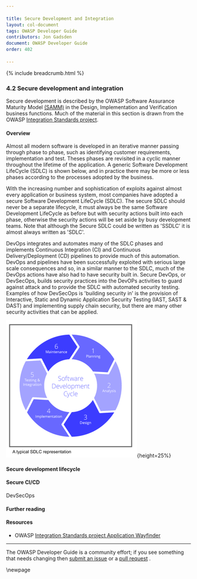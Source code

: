 ```yaml
---

title: Secure Development and Integration
layout: col-document
tags: OWASP Developer Guide
contributors: Jon Gadsden
document: OWASP Developer Guide
order: 402

---
```


{% include breadcrumb.html %}

### 4.2 Secure development and integration

Secure development is described by the OWASP Software Assurance Maturity Model [(SAMM)][samm]
in the Design, Implementation and Verification business functions.
Much of the material in this section is drawn from the OWASP [Integration Standards project][ois].

#### Overview

Almost all modern software is developed in an iterative manner passing through phase to phase,
such as identifying customer requirements, implementation and test.
Theses phases are revisited in a cyclic manner throughout the lifetime of the application.
A generic Software Development LifeCycle (SDLC) is shown below, and in practice there may be more or less phases
according to the processes adopted by the business.

With the increasing number and sophistication of exploits against almost every application or business system,
most companies have adopted a secure Software Development LifeCycle (SDLC).
The secure SDLC should never be a separate lifecycle,
it must always be the same Software Development LifeCycle as before but with security actions built into each phase,
otherwise the security actions will be set aside by busy development teams.
Note that although the Secure SDLC could be written as 'SSDLC' it is almost always written as 'SDLC'.

DevOps integrates and automates many of the SDLC phases and implements Continuous Integration (CI)
and Continuous Delivery/Deployment (CD) pipelines to provide much of this automation.
DevOps and pipelines have been successfully exploited with serious large scale consequences
and so, in a similar manner to the SDLC, much of the DevOps actions have also had to have security built in.
Secure DevOps, or DevSecOps, builds security practices into the DevOPs activities to guard against attack
and to provide the SDLC with automated security testing.
Examples of how DevSecOps is 'building security in' is the provision of
Interactive, Static and Dynamic Application Security Testing (IAST, SAST & DAST)
and implementing supply chain security, but there are many other security activities that can be applied.

![SDLC Diagram](assets/images/sdlc_diag.png "typical SDLC diagram"){height=25%}

#### Secure development lifecycle

#### Secure CI/CD

DevSecOps

#### Further reading

#### Resources

* OWASP [Integration Standards project Application Wayfinder][ois]

<script type="text/javascript" src="https://app.diagrams.net/js/viewer-static.min.js"></script>

----

The OWASP Developer Guide is a community effort; if you see something that needs changing
then [submit an issue][issue0402] or a [pull request][pr] .

[issue0402]: https://github.com/OWASP/www-project-developer-guide/issues/new?labels=enhancement&template=request.md&title=Update:%2004-foundations/02-secure-development
[ois]: https://owasp.org/www-project-integration-standards/
[pr]: https://github.com/OWASP/www-project-developer-guide/pulls
[samm]: https://owaspsamm.org/about/

\newpage
